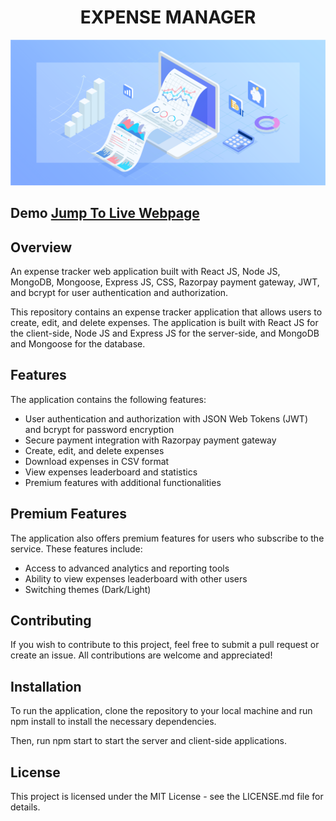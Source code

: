 <h1 align="center">EXPENSE MANAGER</h1>

![Image alt text](https://raw.githubusercontent.com/SHA43F/Assets/main/Expense%20Manager.png "Bitcoin Genie")

## Demo [Jump To Live Webpage](https://react-expense-tracker-27b38.web.app)

## Overview
An expense tracker web application built with React JS, Node JS, MongoDB, Mongoose, Express JS, CSS, Razorpay payment gateway, JWT, and bcrypt for user authentication and authorization.

This repository contains an expense tracker application that allows users to create, edit, and delete expenses. The application is built with React JS for the client-side, Node JS and Express JS for the server-side, and MongoDB and Mongoose for the database. 

## Features
The application contains the following features:

- User authentication and authorization with JSON Web Tokens (JWT) and bcrypt for password encryption
- Secure payment integration with Razorpay payment gateway
- Create, edit, and delete expenses
- Download expenses in CSV format
- View expenses leaderboard and statistics
- Premium features with additional functionalities

## Premium Features
The application also offers premium features for users who subscribe to the service. These features include:

- Access to advanced analytics and reporting tools
- Ability to view expenses leaderboard with other users
- Switching themes (Dark/Light)

## Contributing
If you wish to contribute to this project, feel free to submit a pull request or create an issue. All contributions are welcome and appreciated!

## Installation
To run the application, clone the repository to your local machine and run npm install to install the necessary dependencies.

Then, run npm start to start the server and client-side applications.

## License
This project is licensed under the MIT License - see the LICENSE.md file for details.
